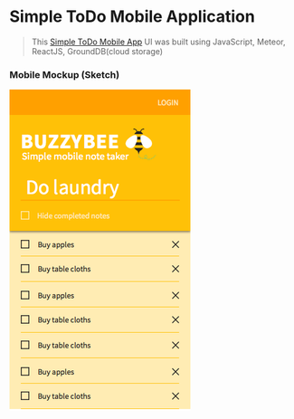 # Simple ToDo Mobile Application

> This [Simple ToDo Mobile App](http://mobile-todos-react.meteor.com) UI was built using
> JavaScript, Meteor, ReactJS, GroundDB(cloud storage)

### Mobile Mockup (Sketch)
![](https://github.com/celestelayne/mobile-todos-react/blob/master/mobile-todos-mockup.png)
